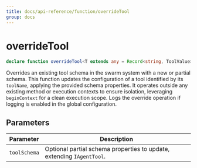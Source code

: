```yaml
---
title: docs/api-reference/function/overrideTool
group: docs
---
```


# overrideTool

```ts
declare function overrideTool<T extends any = Record<string, ToolValue>>(toolSchema: TAgentTool<T>): IAgentTool<Record<string, ToolValue>>;
```

Overrides an existing tool schema in the swarm system with a new or partial schema.
This function updates the configuration of a tool identified by its `toolName`, applying the provided schema properties.
It operates outside any existing method or execution contexts to ensure isolation, leveraging `beginContext` for a clean execution scope.
Logs the override operation if logging is enabled in the global configuration.

## Parameters

| Parameter | Description |
|-----------|-------------|
| `toolSchema` | Optional partial schema properties to update, extending `IAgentTool`. |
